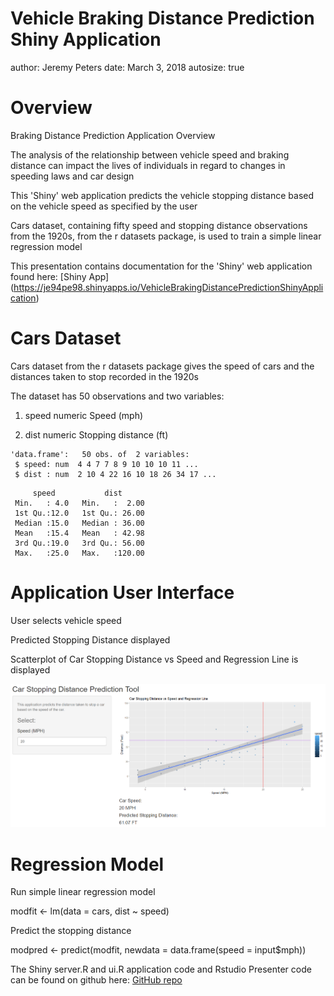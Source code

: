
Vehicle Braking Distance Prediction Shiny Application
========================================================
author: Jeremy Peters
date: March 3, 2018
autosize: true

Overview
========================================================
Braking Distance Prediction Application Overview

The analysis of the relationship between vehicle speed and braking distance can impact the lives of individuals in regard to changes in speeding laws and car design

This 'Shiny' web application predicts the vehicle stopping distance based on the vehicle speed as specified by the user

Cars dataset, containing fifty speed and stopping distance observations from the 1920s, from the r datasets package, is used to train a simple linear regression model

This presentation contains documentation for the 'Shiny' web application found here: [Shiny App] (https://je94pe98.shinyapps.io/VehicleBrakingDistancePredictionShinyApplication)


Cars Dataset
========================================================
Cars dataset from the r datasets package gives the speed of cars and the distances taken to stop recorded in the 1920s

The dataset has 50 observations and two variables:

1. speed	numeric	Speed (mph)

2. dist	numeric	Stopping distance (ft)


```
'data.frame':	50 obs. of  2 variables:
 $ speed: num  4 4 7 7 8 9 10 10 10 11 ...
 $ dist : num  2 10 4 22 16 10 18 26 34 17 ...
```

```
     speed           dist       
 Min.   : 4.0   Min.   :  2.00  
 1st Qu.:12.0   1st Qu.: 26.00  
 Median :15.0   Median : 36.00  
 Mean   :15.4   Mean   : 42.98  
 3rd Qu.:19.0   3rd Qu.: 56.00  
 Max.   :25.0   Max.   :120.00  
```

Application User Interface
========================================================
User selects vehicle speed

Predicted Stopping Distance  displayed

Scatterplot of Car Stopping Distance vs Speed and Regression Line is displayed

![Main screenshot](ShinyUserInterface.png)

Regression Model
========================================================
Run simple linear regression model

modfit <- lm(data = cars, dist ~ speed)

Predict the stopping distance

modpred <- predict(modfit, newdata = data.frame(speed = input$mph))

The Shiny server.R and ui.R application code and Rstudio Presenter code can be found on github here: [GitHub repo](https://github.com/jpeters64/Shiny-Application-and-Reproducible-Pitch-Course-Project)
